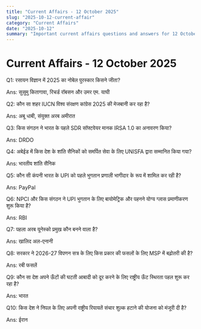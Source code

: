 ```yaml
---
title: "Current Affairs - 12 October 2025"
slug: "2025-10-12-current-affair"
category: "Current Affairs"
date: "2025-10-12"
summary: "Important current affairs questions and answers for 12 October 2025."
---
```


<div class="container mx-auto px-4 py-8">
  <h1 class="text-2xl font-bold mb-6"> Current Affairs - 12 October 2025 </h1>
  <div class="grid grid-cols-1 md:grid-cols-2 gap-6">  
    <div class="bg-white dark:bg-gray-900 border rounded-lg p-4 shadow hover:shadow-lg transition">
      <p class="font-semibold mb-2">Q1: रसायन विज्ञान में 2025 का नोबेल पुरस्कार किसने जीता?</p>
      <p class="text-gray-600 dark:text-gray-400">Ans: सुसुमु कितागावा, रिचर्ड रॉबसन और उमर एम. याघी</p>
    </div>
    <div class="bg-white dark:bg-gray-900 border rounded-lg p-4 shadow hover:shadow-lg transition">
      <p class="font-semibold mb-2">Q2: कौन सा शहर IUCN विश्व संरक्षण कांग्रेस 2025 की मेजबानी कर रहा है?</p>
      <p class="text-gray-600 dark:text-gray-400">Ans: अबू धाबी, संयुक्त अरब अमीरात</p>
    </div>
    <div class="bg-white dark:bg-gray-900 border rounded-lg p-4 shadow hover:shadow-lg transition">
      <p class="font-semibold mb-2">Q3: किस संगठन ने भारत के पहले SDR सॉफ्टवेयर मानक IRSA 1.0 का अनावरण किया?</p>
      <p class="text-gray-600 dark:text-gray-400">Ans: DRDO</p>
    </div>
    <div class="bg-white dark:bg-gray-900 border rounded-lg p-4 shadow hover:shadow-lg transition">
      <p class="font-semibold mb-2">Q4: अबेईड में किस देश के शांति सैनिकों को समर्पित सेवा के लिए UNISFA द्वारा सम्मानित किया गया?</p>
      <p class="text-gray-600 dark:text-gray-400">Ans: भारतीय शांति सैनिक</p>
    </div>
    <div class="bg-white dark:bg-gray-900 border rounded-lg p-4 shadow hover:shadow-lg transition">
      <p class="font-semibold mb-2">Q5: कौन सी कंपनी भारत के UPI को पहले भुगतान प्रणाली भागीदार के रूप में शामिल कर रही है?</p>
      <p class="text-gray-600 dark:text-gray-400">Ans: PayPal</p>
    </div>
    <div class="bg-white dark:bg-gray-900 border rounded-lg p-4 shadow hover:shadow-lg transition">
      <p class="font-semibold mb-2">Q6: NPCI और किस संगठन ने UPI भुगतान के लिए बायोमेट्रिक और पहनने योग्य ग्लास प्रमाणीकरण शुरू किया है?</p>
      <p class="text-gray-600 dark:text-gray-400">Ans: RBI</p>
    </div>
    <div class="bg-white dark:bg-gray-900 border rounded-lg p-4 shadow hover:shadow-lg transition">
      <p class="font-semibold mb-2">Q7: पहला अरब यूनेस्को प्रमुख कौन बनने वाला है?</p>
      <p class="text-gray-600 dark:text-gray-400">Ans: खालिद अल-एनानी</p>
    </div>
    <div class="bg-white dark:bg-gray-900 border rounded-lg p-4 shadow hover:shadow-lg transition">
      <p class="font-semibold mb-2">Q8: सरकार ने 2026-27 विपणन सत्र के लिए किस प्रकार की फसलों के लिए MSP में बढ़ोतरी की है?</p>
      <p class="text-gray-600 dark:text-gray-400">Ans: रबी फसलें</p>
    </div>
    <div class="bg-white dark:bg-gray-900 border rounded-lg p-4 shadow hover:shadow-lg transition">
      <p class="font-semibold mb-2">Q9: कौन सा देश अपने ऊँटों की घटती आबादी को दूर करने के लिए राष्ट्रीय ऊँट स्थिरता पहल शुरू कर रहा है?</p>
      <p class="text-gray-600 dark:text-gray-400">Ans: भारत</p>
    </div>
    <div class="bg-white dark:bg-gray-900 border rounded-lg p-4 shadow hover:shadow-lg transition">
      <p class="font-semibold mb-2">Q10: किस देश ने निपल के लिए अपनी राष्ट्रीय रियायतें संचार शुल्क हटाने की योजना को मंजूरी दी है?</p>
      <p class="text-gray-600 dark:text-gray-400">Ans: ईरान</p>
    </div>
  </div>
</div>
